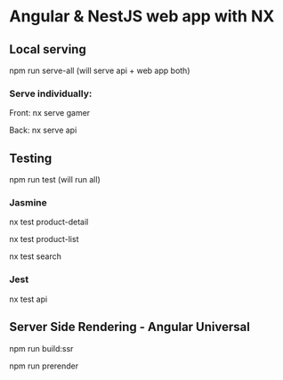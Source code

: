 

# Angular & NestJS web app with NX

## Local serving
npm run serve-all (will serve api + web app both)

### Serve individually:

Front: nx serve gamer 

Back: nx serve api

## Testing
npm run test (will run all)
### Jasmine
nx test product-detail

nx test product-list

nx test search

### Jest

nx test api

## Server Side Rendering - Angular Universal
npm run build:ssr

npm run prerender